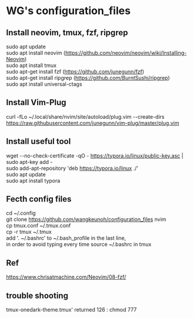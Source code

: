 # WG's configuration_files

## Install neovim, tmux, fzf, ripgrep
sudo apt update \
sudo apt install neovim (https://github.com/neovim/neovim/wiki/Installing-Neovim) \
sudo apt install tmux \
sudo apt-get install fzf (https://github.com/junegunn/fzf) \
sudo apt-get install ripgrep (https://github.com/BurntSushi/ripgrep) \
sudo apt install universal-ctags


## Install Vim-Plug 
curl -fLo ~/.local/share/nvim/site/autoload/plug.vim --create-dirs https://raw.githubusercontent.com/junegunn/vim-plug/master/plug.vim

## Install useful tool
wget --no-check-certificate -qO - https://typora.io/linux/public-key.asc | sudo apt-key add -  
sudo add-apt-repository 'deb https://typora.io/linux ./'  
sudo apt update  
sudo apt install typora  



## Fecth config files
cd ~/.config \
git clone https://github.com/wangkeunoh/configuration_files nvim \
cp tmux.conf ~/.tmux.conf \
cp -r tmux ~/.tmux \
add '. ~/.bashrc' to ~/.bash_profile  in the last line, \
in order to avoid typing every time source ~/.bashrc in tmux  


## Ref
https://www.chrisatmachine.com/Neovim/08-fzf/


## trouble shooting
tmux-onedark-theme.tmux' returned 126 : chmod 777
